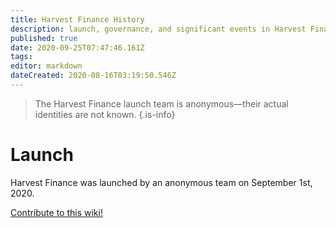 ```yaml
---
title: Harvest Finance History
description: launch, governance, and significant events in Harvest Finance
published: true
date: 2020-09-25T07:47:46.161Z
tags: 
editor: markdown
dateCreated: 2020-08-16T03:19:50.546Z
---
```


> The Harvest Finance launch team is anonymous—their actual identities are not known.
{.is-info}

# Launch

Harvest Finance was launched by an anonymous team on September 1st, 2020.

[Contribute to this wiki!](/contribute)